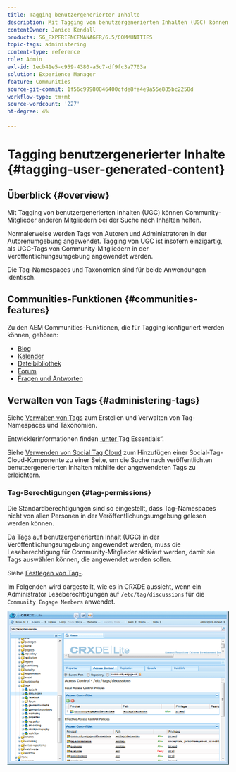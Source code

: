 ```yaml
---
title: Tagging benutzergenerierter Inhalte
description: Mit Tagging von benutzergenerierten Inhalten (UGC) können Community-Mitglieder anderen Mitgliedern bei der Suche nach Inhalten helfen
contentOwner: Janice Kendall
products: SG_EXPERIENCEMANAGER/6.5/COMMUNITIES
topic-tags: administering
content-type: reference
role: Admin
exl-id: 1ecb41e5-c959-4380-a5c7-df9fc3a7703a
solution: Experience Manager
feature: Communities
source-git-commit: 1f56c99980846400cfde8fa4e9a55e885bc2258d
workflow-type: tm+mt
source-wordcount: '227'
ht-degree: 4%

---
```


# Tagging benutzergenerierter Inhalte {#tagging-user-generated-content}

## Überblick {#overview}

Mit Tagging von benutzergenerierten Inhalten (UGC) können Community-Mitglieder anderen Mitgliedern bei der Suche nach Inhalten helfen.

Normalerweise werden Tags von Autoren und Administratoren in der Autorenumgebung angewendet. Tagging von UGC ist insofern einzigartig, als UGC-Tags von Community-Mitgliedern in der Veröffentlichungsumgebung angewendet werden.

Die Tag-Namespaces und Taxonomien sind für beide Anwendungen identisch.

## Communities-Funktionen {#communities-features}

Zu den AEM Communities-Funktionen, die für Tagging konfiguriert werden können, gehören:

* [Blog](blog-feature.md)
* [Kalender](calendar.md)
* [Dateibibliothek](file-library.md)
* [Forum](forum.md#configuretheaddedforum)
* [Fragen und Antworten](working-with-qna.md)

## Verwalten von Tags {#administering-tags}

Siehe [Verwalten von Tags](../../help/sites-administering/tags.md#tagging-console) zum Erstellen und Verwalten von Tag-Namespaces und Taxonomien.

Entwicklerinformationen finden [&#x200B; unter &#x200B;](tag.md)Tag Essentials“.

Siehe [Verwenden von Social Tag Cloud](tagcloud.md) zum Hinzufügen einer Social-Tag-Cloud-Komponente zu einer Seite, um die Suche nach veröffentlichten benutzergenerierten Inhalten mithilfe der angewendeten Tags zu erleichtern.

### Tag-Berechtigungen {#tag-permissions}

Die Standardberechtigungen sind so eingestellt, dass Tag-Namespaces nicht von allen Personen in der Veröffentlichungsumgebung gelesen werden können.

Da Tags auf benutzergenerierten Inhalt (UGC) in der Veröffentlichungsumgebung angewendet werden, muss die Leseberechtigung für Community-Mitglieder aktiviert werden, damit sie Tags auswählen können, die angewendet werden sollen.

Siehe [Festlegen von Tag-](../../help/sites-administering/tags.md#setting-tag-permissions).

Im Folgenden wird dargestellt, wie es in CRXDE aussieht, wenn ein Administrator Leseberechtigungen auf `/etc/tag/discussions` für die `Community Engage Members` anwendet.

![tag-permissions](assets/tag-permissions.png)
